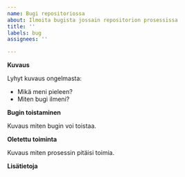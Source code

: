 ```yaml
---
name: Bugi repositoriossa
about: Ilmoita bugista jossain repositorion prosessissa
title: ''
labels: bug
assignees: ''

---
```


**Kuvaus**

Lyhyt kuvaus ongelmasta:

* Mikä meni pieleen?
* Miten bugi ilmeni?

**Bugin toistaminen**

Kuvaus miten bugin voi toistaa.

**Oletettu toiminta**

Kuvaus miten prosessin pitäisi toimia.

**Lisätietoja**
